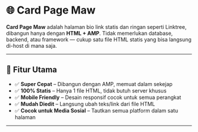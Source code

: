 # 🌐 Card Page Maw

**Card Page Maw** adalah halaman bio link statis dan ringan seperti Linktree, dibangun hanya dengan **HTML + AMP**. Tidak memerlukan database, backend, atau framework — cukup satu file HTML statis yang bisa langsung di-host di mana saja.

---

## 🚀 Fitur Utama

- ✅ **Super Cepat** – Dibangun dengan AMP, memuat dalam sekejap
- ✅ **100% Statis** – Hanya 1 file HTML, tidak butuh server khusus
- ✅ **Mobile Friendly** – Desain responsif cocok untuk semua perangkat
- ✅ **Mudah Diedit** – Langsung ubah teks/link dari file HTML
- ✅ **Cocok untuk Media Sosial** – Tautkan semua platform dalam satu halaman

---

#
